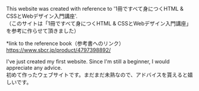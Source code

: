 This website was created with reference to '1冊ですべて身につくHTML & CSSとWebデザイン入門講座'.</br>
（このサイトは「1冊ですべて身につくHTML & CSSとWebデザイン入門講座」を参考に作らせて頂きました）</br>

*link to the reference book（参考書へのリンク）</br> 
https://www.sbcr.jp/product/4797398892/

I've just created my first website. Since I'm still a beginner, I would appreciate any advice.</br>
初めて作ったウェブサイトです。まだまだ未熟なので、アドバイスを貰えると嬉しいです。
